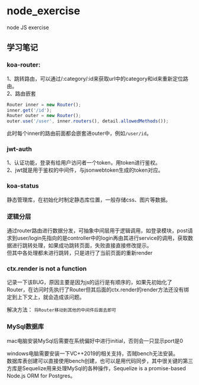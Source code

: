 # node_exercise
node JS exercise

## 学习笔记  
### koa-router:  
1、跳转路由，可以通过/:category/:id来获取url中的category和id来重新定位路由。  
2、路由嵌套
``` js
Router inner = new Router();
inner.get('/id');
Router outer = new Router();
outer.use('/user', inner.routers(), detail.allowedMethods());
```
此时每个inner的路由前面都会嵌套进outer中，例如`/user/id`。

### jwt-auth
1、认证功能，登录有给用户访问者一个token，用token进行鉴权。  
2、jwt就是用于鉴权的中间件，与jsonwebtoken生成的token对应。

### koa-status  
静态管理库，在初始化时制定静态库位置，一般存储css、图片等数据。

### 逻辑分层  
通过router路由进行数据分发，可抽象中间层用于逻辑调用，如登录模块，post请求到user/login先指向的是controller中的login再由其进行service的调用，获取数据进行跳转处理，如果成功跳转页面，失败直接直接修改提示。  
但其中各处理都未进行跳转，只是进行了当前页面的重新render

### ctx.render is not a function
记录一下该BUG，原因主要是因为js的运行是有顺序的，如果先初始化了Router，在访问时先执行了Router但其后面的ctx.render的render方法还没有绑定到上下文上，就会造成该问题。

解决方法：
`将Router移动到其他的中间件后面去即可`

### MySql数据库
mac电脑安装MySql后需要在系统偏好中进行initial，否则会一只显示port是0  
  
windows电脑需要安装一下VC++2019的相关支持，否贼bench无法安装。  
数据库表创建可以直接使用bench创建，也可以是用代码同步，其中很关键的第三方库是Sequelize用来处理MySql的各种操作，Sequelize is a promise-based Node.js ORM for Postgres。